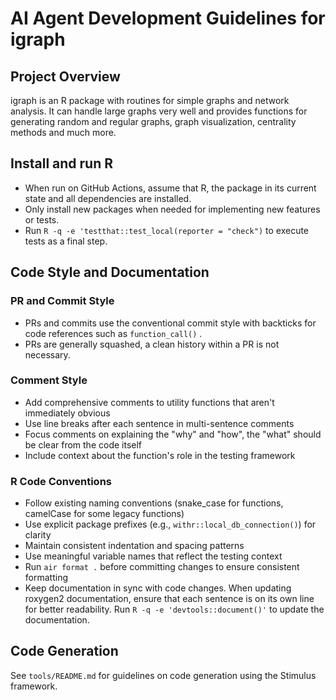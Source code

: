 # AI Agent Development Guidelines for igraph

## Project Overview

igraph is an R package with routines for simple graphs and network analysis. It can handle large graphs very well and provides functions for generating random and regular graphs, graph visualization, centrality methods and much more.

## Install and run R

- When run on GitHub Actions, assume that R, the package in its current state and all dependencies are installed.
- Only install new packages when needed for implementing new features or tests.
- Run `R -q -e 'testthat::test_local(reporter = "check")` to execute tests as a final step.

## Code Style and Documentation

### PR and Commit Style

- PRs and commits use the conventional commit style with backticks for code references such as `function_call()` .
- PRs are generally squashed, a clean history within a PR is not necessary.

### Comment Style

- Add comprehensive comments to utility functions that aren't immediately obvious
- Use line breaks after each sentence in multi-sentence comments
- Focus comments on explaining the "why" and "how", the "what" should be clear from the code itself
- Include context about the function's role in the testing framework

### R Code Conventions

- Follow existing naming conventions (snake_case for functions, camelCase for some legacy functions)
- Use explicit package prefixes (e.g., `withr::local_db_connection()`) for clarity
- Maintain consistent indentation and spacing patterns
- Use meaningful variable names that reflect the testing context
- Run `air format .` before committing changes to ensure consistent formatting
- Keep documentation in sync with code changes. When updating roxygen2 documentation, ensure that each sentence is on its own line for better readability. Run `R -q -e 'devtools::document()'` to update the documentation.

## Code Generation

See `tools/README.md` for guidelines on code generation using the Stimulus framework.
